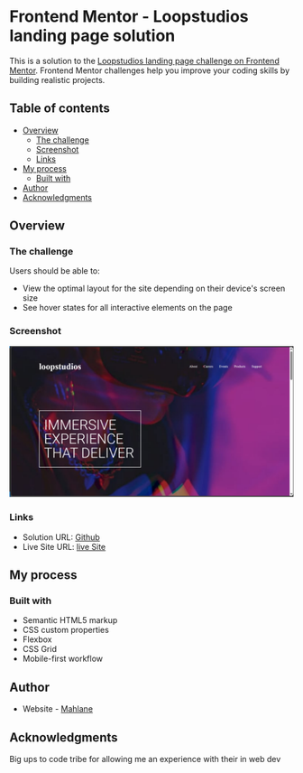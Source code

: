 # Frontend Mentor - Loopstudios landing page solution

This is a solution to the [Loopstudios landing page challenge on Frontend Mentor](https://www.frontendmentor.io/challenges/loopstudios-landing-page-N88J5Onjw). Frontend Mentor challenges help you improve your coding skills by building realistic projects. 

## Table of contents

- [Overview](#overview)
  - [The challenge](#the-challenge)
  - [Screenshot](#screenshot)
  - [Links](#links)
- [My process](#my-process)
  - [Built with](#built-with)
- [Author](#author)
- [Acknowledgments](#acknowledgments)

## Overview

### The challenge

Users should be able to:

- View the optimal layout for the site depending on their device's screen size
- See hover states for all interactive elements on the page

### Screenshot

![](./images/screenshot.png)

### Links

- Solution URL: [Github](https://github.com/theCalculatar/BootCampAssesments/tree/final-project)
- Live Site URL: [live Site](https://boot-camp-finalproject.web.app/)

## My process

### Built with

- Semantic HTML5 markup
- CSS custom properties
- Flexbox
- CSS Grid
- Mobile-first workflow


## Author

- Website - [Mahlane](https://www.mahlane.netlify.app)

## Acknowledgments


Big ups to code tribe for allowing me an experience with their in web dev


